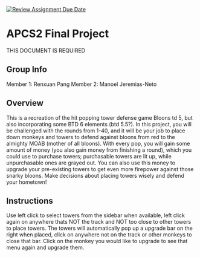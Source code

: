 [![Review Assignment Due Date](https://classroom.github.com/assets/deadline-readme-button-24ddc0f5d75046c5622901739e7c5dd533143b0c8e959d652212380cedb1ea36.svg)](https://classroom.github.com/a/syDSSnTt)
# APCS2 Final Project
THIS DOCUMENT IS REQUIRED
## Group Info
Member 1: Renxuan Pang
Member 2: Manoel Jeremias-Neto
## Overview
This is a recreation of the hit popping tower defense game Bloons td 5, but also incorporating some BTD 6 elements (btd 5.5?). In this project, you will be challenged with the rounds from 1-40, and it will be your job to place down monkeys and towers to defend against bloons from red to the almighty MOAB (mother of all bloons). With every pop, you will gain some amount of money (you also gain money from finishing a round), which you could use to purchase towers; purchasable towers are lit up, while unpurchasable ones are grayed out. You can also use this money to upgrade your pre-existing towers to get even more firepower against those snarky bloons. Make decisions about placing towers wisely and defend your hometown!
## Instructions
Use left click to select towers from the sidebar when available, left click again on anywhere thats NOT the track and NOT too close to other towers to place towers. The towers will automatically pop up a upgrade bar on the right when placed, click on anywhere not on the track or other monkeys to close that bar. Click on the monkey you would like to upgrade to see that menu again and upgrade them. 
